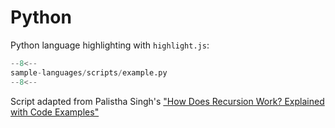 # Python

Python language highlighting with `highlight.js`:

```python
--8<--
sample-languages/scripts/example.py
--8<--
```

Script adapted from Palistha Singh's ["How Does Recursion Work? Explained with Code Examples"](https://www.freecodecamp.org/news/what-is-recursion/)